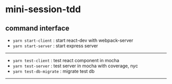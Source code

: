 # mini-session-tdd

<h2>command interface</h2>

- `yarn start-client` : start react-dev with webpack-server
- `yarn start-server` : start express server

---

- `yarn test-client` : test react component in mocha
- `yarn test-server` : test server in mocha with coverage, nyc
- `yarn test-db-migrate` : migrate test db

---

